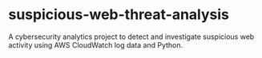 # suspicious-web-threat-analysis
A cybersecurity analytics project to detect and investigate suspicious web activity using AWS CloudWatch log data and Python.
